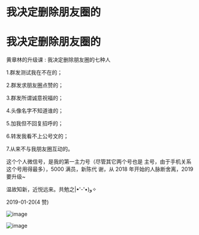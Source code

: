 # 我决定删除朋友圈的

# 我决定删除朋友圈的

黄章林的升级课 : 我决定删除朋友圈的七种人

1.群发测试我在不在的；

2.群发求朋友圈点赞的；

3.群发所谓诚意祝福的；

4.头像名字不知道谁的；

5.加我但不回复招呼的；

6.转发我看不上公号文的；

7.从来不与我朋友圈互动的。

这个个人微信号，是我的第一主力号（尽管其它两个号也是 主号，由于手机关系这个号用得最多），5000 满员，新陈代 谢，从 2018 年开始的人脉断舍离，2019 要升级~

温故知新，近悦远来。共勉之|•'-'•)و✧

2019-01-20(4 赞)

![image](img/Image_088.png)

![image](img/Image_089.png)